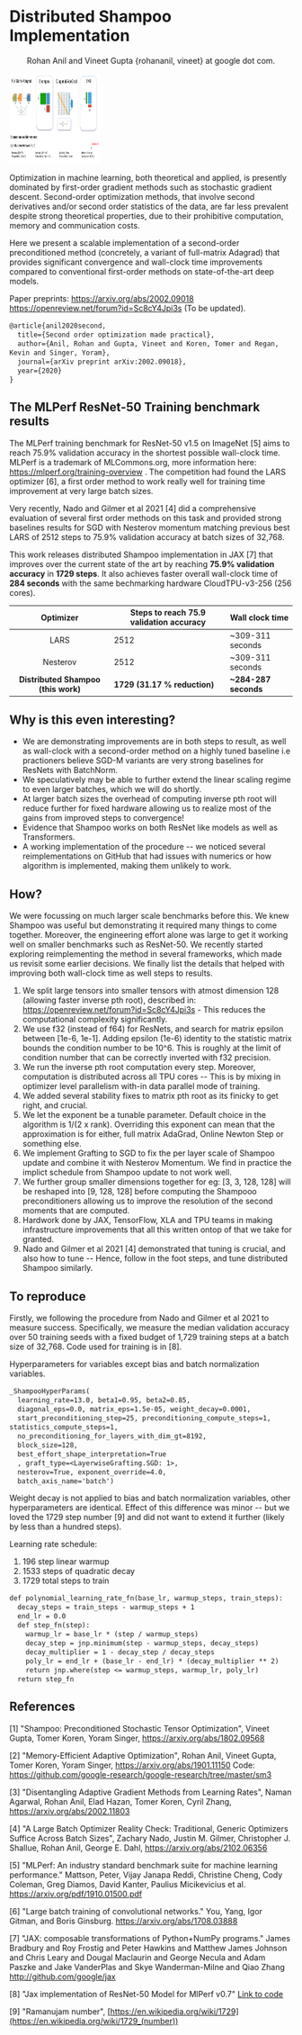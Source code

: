 # Distributed Shampoo Implementation

<p align="center"> Rohan Anil and Vineet Gupta {rohananil, vineet} at google dot com. </p>

<img src="complexity.png" alt="Algorithms" style="height: 160px; width:160px;"/>

Optimization in machine learning, both theoretical and applied, is presently
dominated by first-order gradient methods such as stochastic gradient descent.
Second-order optimization methods, that involve second derivatives and/or
second order statistics of the data, are far less prevalent despite strong
theoretical properties, due to their prohibitive computation, memory and
communication costs.

Here we present a scalable implementation of a second-order preconditioned
method (concretely, a variant of full-matrix Adagrad) that provides significant
convergence and wall-clock time improvements compared to conventional
first-order methods on state-of-the-art deep models.


Paper preprints:
https://arxiv.org/abs/2002.09018
https://openreview.net/forum?id=Sc8cY4Jpi3s (To be updated).

```
@article{anil2020second,
  title={Second order optimization made practical},
  author={Anil, Rohan and Gupta, Vineet and Koren, Tomer and Regan, Kevin and Singer, Yoram},
  journal={arXiv preprint arXiv:2002.09018},
  year={2020}
}
```

## The MLPerf ResNet-50 Training benchmark results

The MLPerf training benchmark for ResNet-50 v1.5 on ImageNet [5] aims to reach
75.9% validation accuracy in the shortest possible wall-clock time. MLPerf is a
trademark of MLCommons.org, more information here: https://mlperf.org/training-overview .
The competition had found the LARS optimizer [6], a first order method to work really well for training time improvement at
very large batch sizes.

Very recently, Nado and Gilmer et al 2021 [4] did a comprehensive evaluation of several first order
methods on this task and provided strong baselines results for SGD with Nesterov
momentum matching previous best LARS of 2512 steps to 75.9% validation accuracy
at batch sizes of 32,768.

This work releases distributed Shampoo implementation in JAX [7] that improves
over the current state of the art by reaching **75.9% validation accuracy** in
**1729 steps**. It also achieves faster overall wall-clock time of **284 seconds**
with the same bechmarking hardware CloudTPU-v3-256 (256 cores).

|      Optimizer      | Steps to reach 75.9 validation accuracy | Wall clock time |
|:-------------------:|-----------------------------------------|-----------------|
|         LARS        |                   2512                  | ~309-311 seconds    |
|       Nesterov      |                   2512                  | ~309-311 seconds    |
| **Distributed Shampoo (this work)** |         **1729 (31.17 % reduction)**        | **~284-287 seconds**  |

## Why is this even interesting?

*   We are demonstrating improvements are in both steps to result, as well as wall-clock with a second-order method on a highly tuned baseline i.e practioners believe SGD-M variants are very strong baselines for ResNets with BatchNorm.
*   We speculatively may be able to further extend the linear scaling regime to
    even larger batches, which we will do shortly.
*   At larger batch sizes the overhead of computing inverse pth root will
    reduce further for fixed hardware allowing us to realize most of the gains
    from improved steps to convergence!
*   Evidence that Shampoo works on both ResNet like models as well as Transformers.
*   A working implementation of the procedure -- we noticed several
    reimplementations on GitHub that had issues with numerics or how algorithm
    is implemented, making them unlikely to work.

## How?

We were focussing on much larger scale benchmarks before this. We knew Shampoo
was useful but demonstrating it required many things to come together. Moreover,
the engineering effort alone was large to get it working well on
smaller benchmarks such as ResNet-50. We recently started exploring
reimplementing the method in several frameworks, which made us revisit some
earlier decisions. We finally list the details that helped with improving
both wall-clock time as well steps to results.

1.  We split large tensors into smaller tensors with atmost dimension 128
    (allowing faster inverse pth root), described in:
    https://openreview.net/forum?id=Sc8cY4Jpi3s - This reduces the computational
    complexity significantly.
2.  We use f32 (instead of f64) for ResNets, and search for matrix epsilon
    between \[1e-6, 1e-1\]. Adding epsilon (1e-6) identity to the statistic
    matrix bounds the condition number to be 10^6. This is roughly at the limit of
    condition number that can be correctly inverted with f32 precision.
3.  We run the inverse pth root computation every step. Moreover, computation
    is distributed across all TPU cores -- This is by mixing in optimizer level
    parallelism with-in data parallel mode of training.
4.  We added several stability fixes to matrix pth root as its finicky to
    get right, and crucial.
5.  We let the exponent be a tunable parameter. Default choice in the algorithm
    is 1/(2 x rank). Overriding this exponent can mean that the approximation
    is for either, full matrix AdaGrad, Online Newton Step or something else.
6.  We implement Grafting to SGD to fix the per layer scale of Shampoo update
    and combine it with Nesterov Momentum. We find in practice the implict
    schedule from Shampoo update to not work well.
7.  We further group smaller dimensions together for eg: \[3, 3, 128, 128\] will
    be reshaped into \[9, 128, 128\] before computing the Shampooo
    preconditioners allowing us to improve the resolution of the second moments
    that are computed.
8.  Hardwork done by JAX, TensorFlow, XLA and TPU teams
    in making infrastructure improvements that all this written ontop of that we
    take for granted.
9.  Nado and Gilmer et al 2021 [4] demonstrated that tuning is crucial, and also
    how to tune -- Hence, follow in the foot steps, and tune distributed
    Shampoo similarly.

## To reproduce

Firstly, we following the procedure from Nado and Gilmer et al 2021 to measure success.
Specifically, we measure the median validation accuracy over 50 training
seeds with a fixed budget of 1,729 training steps at a batch size of 32,768. Code used for training is in [8].

Hyperparameters for variables except bias and batch normalization variables.

```
_ShampooHyperParams(
  learning_rate=13.0, beta1=0.95, beta2=0.85,
  diagonal_eps=0.0, matrix_eps=1.5e-05, weight_decay=0.0001,
  start_preconditioning_step=25, preconditioning_compute_steps=1, statistics_compute_steps=1,
  no_preconditioning_for_layers_with_dim_gt=8192,
  block_size=128,
  best_effort_shape_interpretation=True
  , graft_type=<LayerwiseGrafting.SGD: 1>,
  nesterov=True, exponent_override=4.0,
  batch_axis_name='batch')
```

Weight decay is not applied to bias and batch normalization variables, other
hyperparameters are identical. Effect of this difference was minor -- but we loved the 1729 step number [9] and did not want to extend it further (likely by less than a hundred steps).

Learning rate schedule:

1. 196 step linear warmup
2. 1533 steps of quadratic decay
3. 1729 total steps to train

```
def polynomial_learning_rate_fn(base_lr, warmup_steps, train_steps):
  decay_steps = train_steps - warmup_steps + 1
  end_lr = 0.0
  def step_fn(step):
    warmup_lr = base_lr * (step / warmup_steps)
    decay_step = jnp.minimum(step - warmup_steps, decay_steps)
    decay_multiplier = 1 - decay_step / decay_steps
    poly_lr = end_lr + (base_lr - end_lr) * (decay_multiplier ** 2)
    return jnp.where(step <= warmup_steps, warmup_lr, poly_lr)
  return step_fn
```

## References

[1] "Shampoo: Preconditioned Stochastic Tensor Optimization",
  Vineet Gupta, Tomer Koren, Yoram Singer, https://arxiv.org/abs/1802.09568

[2] "Memory-Efficient Adaptive Optimization", Rohan Anil, Vineet Gupta,
  Tomer Koren, Yoram Singer, https://arxiv.org/abs/1901.11150
  Code: https://github.com/google-research/google-research/tree/master/sm3

[3] "Disentangling Adaptive Gradient Methods from Learning Rates",
  Naman Agarwal, Rohan Anil, Elad Hazan, Tomer Koren, Cyril Zhang,
  https://arxiv.org/abs/2002.11803

[4] "A Large Batch Optimizer Reality Check: Traditional, Generic Optimizers
  Suffice Across Batch Sizes", Zachary Nado, Justin M. Gilmer, Christopher J.
  Shallue, Rohan Anil, George E. Dahl, https://arxiv.org/abs/2102.06356

[5] "MLPerf: An industry standard benchmark suite for machine learning
  performance." Mattson, Peter, Vijay Janapa Reddi, Christine Cheng,
  Cody Coleman, Greg Diamos, David Kanter, Paulius Micikevicius et al.
  https://arxiv.org/pdf/1910.01500.pdf

[6] "Large batch training of convolutional networks." You, Yang, Igor Gitman,
  and Boris Ginsburg. https://arxiv.org/abs/1708.03888

[7] "JAX: composable transformations of Python+NumPy programs." James Bradbury
  and Roy Frostig and Peter Hawkins and Matthew James Johnson and Chris Leary
  and Dougal Maclaurin and George Necula and Adam Paszke and Jake VanderPlas
  and Skye Wanderman-Milne and Qiao Zhang http://github.com/google/jax

[8] "Jax implementation of ResNet-50 Model for MlPerf v0.7"
  [Link to code](https://github.com/mlperf/training_results_v0.7/blob/master/Google/benchmarks/resnet/implementations/resnet-research-JAX-tpu-v3-8192/train.py)

[9] "Ramanujam number", [https://en.wikipedia.org/wiki/1729](https://en.wikipedia.org/wiki/1729_(number))
